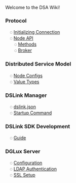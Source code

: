 Welcome to the DSA Wiki!

### Protocol
&emsp;◌ [Initializing Connection](Protocol-Communication)<br/>
&emsp;◌ [Node API](Node-API)<br/>
&emsp;&emsp;◌ [Methods](Methods)<br/>
&emsp;&emsp;◌ [Broker](Broker)<br/>
### Distributed Service Model
&emsp;◌ [Node Configs](Configs)<br/>
&emsp;◌ [Value Types](Value-Types)<br/>
### DSLink Manager
&emsp;◌ [dslink.json](dslink.json)<br/>
&emsp;◌ [Startup Command](Startup-Command)<br/>
### DSLink SDK Development
&emsp;◌ [Guide](SDK-implementation)<br/>
### DGLux Server
&emsp;◌ [Configuration](DGLux-Server-Options)<br/>
&emsp;◌ [LDAP Authentication](DGLux-Server---LDAP-Authentication)<br/>
&emsp;◌ [SSL Setup](DGLux-Server---SSL)